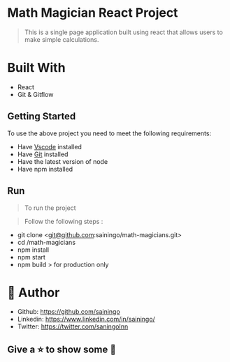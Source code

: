 # Math Magician React Project
> This is a single page application built using react that allows users to make simple calculations.

# Built With

- React
- Git & Gitflow 

## Getting Started
To use the above project you need to meet the following requirements:

- Have [Vscode](https://code.visualstudio.com/) installed 
- Have [Git](https://git-scm.com/) installed
- Have the latest version of node
- Have npm installed

## Run
> To run the project 

> Follow the following steps :
- git clone <git@github.com:sainingo/math-magicians.git>
- cd /math-magicians
- npm install
- npm start
- npm build > for production only
  


# 🤵 Author
- Github: https://github.com/sainingo
- Linkedin: https://www.linkedin.com/in/sainingo/
- Twitter: https://twitter.com/saningoInn
  
##  Give a ⭐ to show some 🤟
